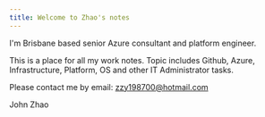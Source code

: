 ```yaml
---
title: Welcome to Zhao's notes
---
```


I'm Brisbane based senior Azure consultant and platform engineer.

This is a place for all my work notes. Topic includes Github, Azure, Infrastructure, Platform, OS and other IT Administrator tasks.

Please contact me by email: zzy198700@hotmail.com

John Zhao
